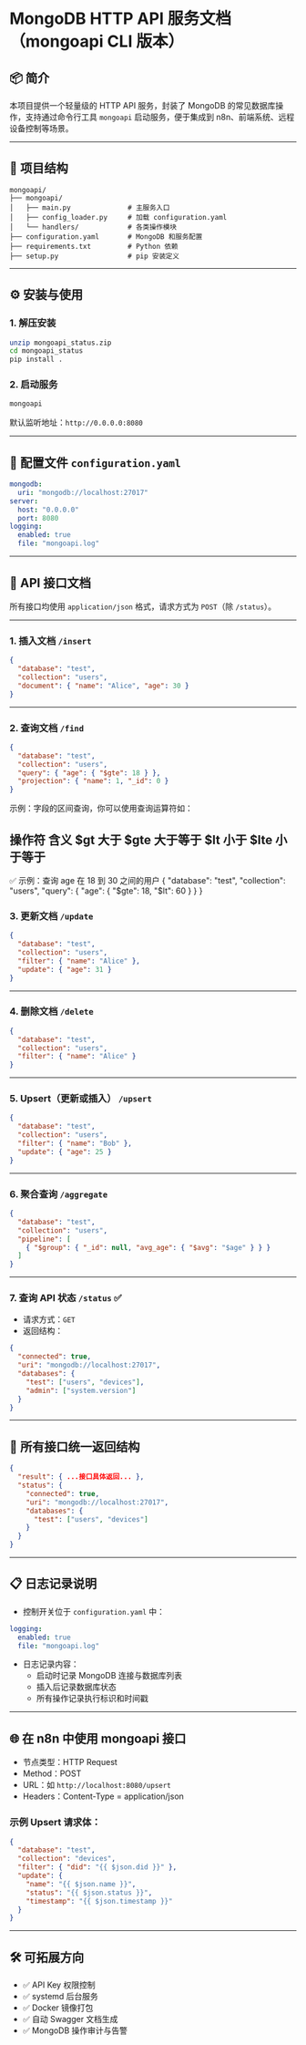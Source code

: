 # MongoDB HTTP API 服务文档（mongoapi CLI 版本）

## 📦 简介

本项目提供一个轻量级的 HTTP API 服务，封装了 MongoDB 的常见数据库操作，支持通过命令行工具 `mongoapi` 启动服务，便于集成到 n8n、前端系统、远程设备控制等场景。

---

## 📁 项目结构

```
mongoapi/
├── mongoapi/
│   ├── main.py              # 主服务入口
│   ├── config_loader.py     # 加载 configuration.yaml
│   └── handlers/            # 各类操作模块
├── configuration.yaml       # MongoDB 和服务配置
├── requirements.txt         # Python 依赖
├── setup.py                 # pip 安装定义
```

---

## ⚙️ 安装与使用

### 1. 解压安装

```bash
unzip mongoapi_status.zip
cd mongoapi_status
pip install .
```

### 2. 启动服务

```bash
mongoapi
```

默认监听地址：`http://0.0.0.0:8080`

---

## 📄 配置文件 `configuration.yaml`

```yaml
mongodb:
  uri: "mongodb://localhost:27017"
server:
  host: "0.0.0.0"
  port: 8080
logging:
  enabled: true
  file: "mongoapi.log"
```

---

## 🔌 API 接口文档

所有接口均使用 `application/json` 格式，请求方式为 `POST`（除 `/status`）。

---

### 1. 插入文档 `/insert`

```json
{
  "database": "test",
  "collection": "users",
  "document": { "name": "Alice", "age": 30 }
}
```

---

### 2. 查询文档 `/find`

```json
{
  "database": "test",
  "collection": "users",
  "query": { "age": { "$gte": 18 } },
  "projection": { "name": 1, "_id": 0 }
}
```
示例：字段的区间查询，你可以使用查询运算符如：

操作符	含义
$gt	大于
$gte	大于等于
$lt	小于
$lte	小于等于
---
✅ 示例：查询 age 在 18 到 30 之间的用户
{
  "database": "test",
  "collection": "users",
  "query": {
    "age": {
      "$gte": 18,
      "$lt": 60
    }
  }
}




### 3. 更新文档 `/update`

```json
{
  "database": "test",
  "collection": "users",
  "filter": { "name": "Alice" },
  "update": { "age": 31 }
}
```

---

### 4. 删除文档 `/delete`

```json
{
  "database": "test",
  "collection": "users",
  "filter": { "name": "Alice" }
}
```

---

### 5. Upsert（更新或插入） `/upsert`

```json
{
  "database": "test",
  "collection": "users",
  "filter": { "name": "Bob" },
  "update": { "age": 25 }
}
```

---

### 6. 聚合查询 `/aggregate`

```json
{
  "database": "test",
  "collection": "users",
  "pipeline": [
    { "$group": { "_id": null, "avg_age": { "$avg": "$age" } } }
  ]
}
```

---

### 7. 查询 API 状态 `/status` ✅

- 请求方式：`GET`
- 返回结构：

```json
{
  "connected": true,
  "uri": "mongodb://localhost:27017",
  "databases": {
    "test": ["users", "devices"],
    "admin": ["system.version"]
  }
}
```

---

## 🧾 所有接口统一返回结构

```json
{
  "result": { ...接口具体返回... },
  "status": {
    "connected": true,
    "uri": "mongodb://localhost:27017",
    "databases": {
      "test": ["users", "devices"]
    }
  }
}
```

---

## 📋 日志记录说明

- 控制开关位于 `configuration.yaml` 中：
```yaml
logging:
  enabled: true
  file: "mongoapi.log"
```

- 日志记录内容：
  - 启动时记录 MongoDB 连接与数据库列表
  - 插入后记录数据库状态
  - 所有操作记录执行标识和时间戳

---

## 🌐 在 n8n 中使用 mongoapi 接口

- 节点类型：HTTP Request
- Method：POST
- URL：如 `http://localhost:8080/upsert`
- Headers：Content-Type = application/json

### 示例 Upsert 请求体：

```json
{
  "database": "test",
  "collection": "devices",
  "filter": { "did": "{{ $json.did }}" },
  "update": {
    "name": "{{ $json.name }}",
    "status": "{{ $json.status }}",
    "timestamp": "{{ $json.timestamp }}"
  }
}
```

---

## 🛠️ 可拓展方向

- ✅ API Key 权限控制
- ✅ systemd 后台服务
- ✅ Docker 镜像打包
- ✅ 自动 Swagger 文档生成
- ✅ MongoDB 操作审计与告警
